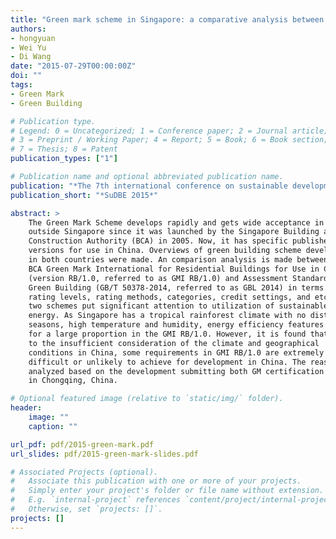 ```yaml
---
title: "Green mark scheme in Singapore: a comparative analysis between Singapore and China"
authors:
- hongyuan
- Wei Yu
- Di Wang
date: "2015-07-29T00:00:00Z"
doi: ""
tags:
- Green Mark
- Green Building

# Publication type.
# Legend: 0 = Uncategorized; 1 = Conference paper; 2 = Journal article;
# 3 = Preprint / Working Paper; 4 = Report; 5 = Book; 6 = Book section;
# 7 = Thesis; 8 = Patent
publication_types: ["1"]

# Publication name and optional abbreviated publication name.
publication: "*The 7th international conference on sustainable development in building and environment (SuDBE 2015)*"
publication_short: "*SuDBE 2015*"

abstract: >
    The Green Mark Scheme develops rapidly and gets wide acceptance in areas
    outside Singapore since it was launched by the Singapore Building and
    Construction Authority (BCA) in 2005. Now, it has specific published
    versions for use in China. Overviews of green building scheme development
    in both countries were made. An comparison analysis is made between the
    BCA Green Mark International for Residential Buildings for Use in China
    (version RB/1.0, referred to as GMI RB/1.0) and Assessment Standard for
    Green Building (GB/T 50378-2014, referred to as GBL 2014) in terms of
    rating levels, rating methods, categories, credit settings, and etc. Both
    two schemes put significant attention to utilization of sustainable
    energy. As Singapore has a tropical rainforest climate with no distinctive
    seasons, high temperature and humidity, energy efficiency features account
    for a large proportion in the GMI RB/1.0. However, it is found that, due
    to the insufficient consideration of the climate and geographical
    conditions in China, some requirements in GMI RB/1.0 are extremely
    difficult or unlikely to achieve for development in China. The reasons are
    analyzed based on the development submitting both GM certification and GBL
    in Chongqing, China.

# Optional featured image (relative to `static/img/` folder).
header:
    image: ""
    caption: ""

url_pdf: pdf/2015-green-mark.pdf
url_slides: pdf/2015-green-mark-slides.pdf

# Associated Projects (optional).
#   Associate this publication with one or more of your projects.
#   Simply enter your project's folder or file name without extension.
#   E.g. `internal-project` references `content/project/internal-project/index.md`.
#   Otherwise, set `projects: []`.
projects: []
---
```

